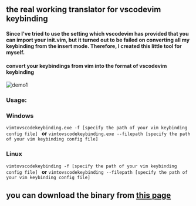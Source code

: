 ## the real working translator for vscodevim keybinding
#### Since I've tried to use the setting which vscodevim has provided that you can import your init.vim, but it turned out to be failed on converting all my keybinding from the insert mode. Therefore, I created this little tool for myself.

#### convert your keybindings from vim into the format of vscodevim keybinding 

![demo1](img/demo1.jpg)

### **Usage:**
### Windows
```vimtovscodekeybinding.exe -f [specify the path of your vim keybinding config file] ```
**or**
```vimtovscodekeybinding.exe --filepath [specify the path of your vim keybinding config file]```
### Linux
```vimtovscodekeybinding -f [specify the path of your vim keybinding config file] ```
**or**
```vimtovscodekeybinding --filepath [specify the path of your vim keybinding config file]```
## you can download the binary from [this page](https://github.com/wizenith/vscode_keybinding_from_vim/releases) 




